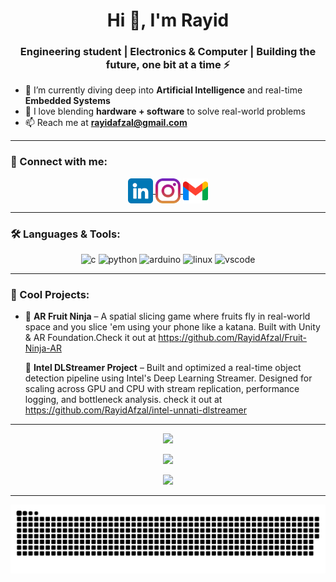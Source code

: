 <h1 align="center">Hi 👋, I'm Rayid</h1>
<h3 align="center">Engineering student | Electronics & Computer | Building the future, one bit at a time ⚡</h3>

- 🌱 I’m currently diving deep into **Artificial Intelligence** and real-time **Embedded Systems**  
- 🧠 I love blending **hardware + software** to solve real-world problems  
- 📫 Reach me at **rayidafzal@gmail.com**

---

### 🧩 Connect with me:
<p align="center">
  <a href="https://linkedin.com/in/rayid-afzal/" target="blank">
    <img align="center" src="https://github.com/RayidAfzal/RayidAfzal/blob/main/linkedin.png" alt="linkedin" height="40" width="40" />
  </a>
  <a href="https://www.instagram.com/rayid.m.afzal?igsh=MTFvbmR3ZjQyNWdjbw==" target="blank">
    <img align="center" src="https://github.com/RayidAfzal/RayidAfzal/blob/main/instagram.png" alt="instagram" height="40" width="40" />
  </a>
  <a href="mailto:rayidafzal@gmail.com">
    <img align="center" src="https://github.com/RayidAfzal/RayidAfzal/blob/main/gmail.png" alt="gmail" height="40" width="40" />
  </a>
</p>

---

### 🛠️ Languages & Tools:
<p align="center">
  <img src="https://cdn.jsdelivr.net/gh/devicons/devicon/icons/c/c-original.svg" alt="c" width="40" height="40"/>
  <img src="https://cdn.jsdelivr.net/gh/devicons/devicon/icons/python/python-original.svg" alt="python" width="40" height="40"/>
  <img src="https://cdn.jsdelivr.net/gh/devicons/devicon/icons/arduino/arduino-original.svg" alt="arduino" width="40" height="40"/>
  <img src="https://cdn.jsdelivr.net/gh/devicons/devicon/icons/linux/linux-original.svg" alt="linux" width="40" height="40"/>
  <img src="https://cdn.jsdelivr.net/gh/devicons/devicon/icons/vscode/vscode-original.svg" alt="vscode" width="40" height="40"/>
</p>

---


### 🧠 Cool Projects:

- 🍉 **AR Fruit Ninja** – A spatial slicing game where fruits fly in real-world space and you slice 'em using your phone like a katana. Built with Unity & AR Foundation.Check it out at https://github.com/RayidAfzal/Fruit-Ninja-AR

   🎥 **Intel DLStreamer Project** – Built and optimized a real-time object detection pipeline using Intel's Deep Learning Streamer. Designed for scaling across GPU and CPU with stream replication, performance logging, and bottleneck analysis.
check it out at https://github.com/RayidAfzal/intel-unnati-dlstreamer

---

<p align="center">
  <img src="https://github-readme-streak-stats.demolab.com?user=RayidAfzal&theme=tokyonight" />
</p>

<p align="center">
  <img src="https://github-readme-stats.vercel.app/api?username=RayidAfzal&show_icons=true&theme=tokyonight" />
</p>

<p align="center">
  <img src="https://github-readme-stats.vercel.app/api/top-langs/?username=RayidAfzal&layout=compact&theme=tokyonight" />
</p>

---
<picture>
  <source media="(prefers-color-scheme: dark)" srcset="https://raw.githubusercontent.com/RayidAfzal/RayidAfzal/output/github-snake-dark.svg" />
  <source media="(prefers-color-scheme: light)" srcset="https://raw.githubusercontent.com/RayidAfzal/RayidAfzal/output/github-snake.svg" />
  <img alt="github-snake" src="https://raw.githubusercontent.com/RayidAfzal/RayidAfzal/output/github-snake.svg" />
</picture>
